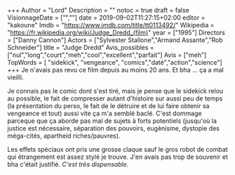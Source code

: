 +++
Author = "Lord"
Description = ""
notoc = true
draft = false
VisionnageDate = ["",""]
date = 2019-09-02T11:27:15+02:00
editor = "kakoune"
Imdb = "https://www.imdb.com/title/tt0113492/"
Wikipedia = "https://fr.wikipedia.org/wiki/Judge_Dredd_(film)"
year = ["1995"]
Directors = ["Danny Cannon"]
Actors = ["Sylvester Stallone","Armand Assante","Rob Schneider"]
title = "Judge Dredd"
Avis_possibles = ["nul","long","court","meh","cool","excellent","parfait"]
Avis = ["meh"]
TopWords = [ "sidekick", "vengeance", "comics","daté","action","science"]
+++
Je n'avais pas revu ce film depuis au moins 20 ans.
Et bha … ça a mal vieilli.

Je connais pas le comic dont s'est tiré, mais je pense que le sidekick relou au possible, le fait de compresser autant d'histoire sur aussi peu de temps (la présentation du perso, le fait de le détruire et de lui faire obtenir sa vengeance et tout) aussi vite ça m'a semblé baclé.
C'est dommage parceque que ça aborde pas mal de sujets à forts potentiels (jusqu'où la justice est nécessaire, séparation des pouvoirs, eugènisme, dystopie des méga-cités, apartheid riches/pauvres).

Les effets spéciaux ont pris une grosse claque sauf le gros robot de combat qui étrangement est assez stylé je trouve.
J'en avais pas trop de souvenir et bha c'était justifié.
*C'est très dispensable*.

